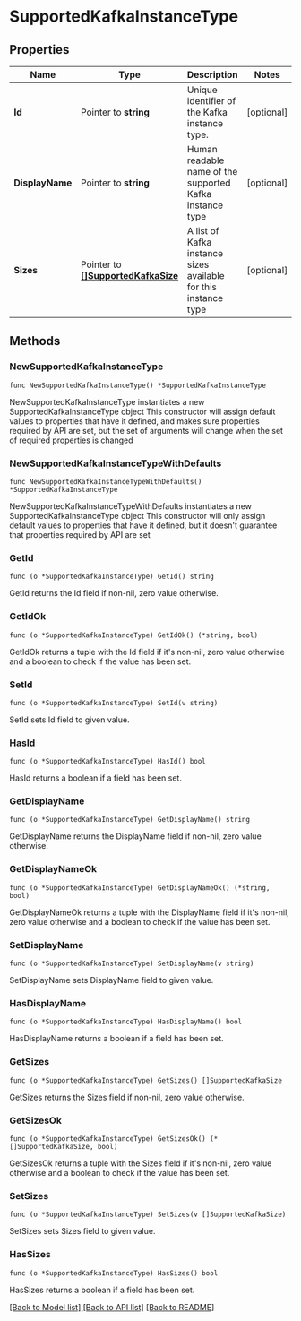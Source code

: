 # SupportedKafkaInstanceType

## Properties

Name | Type | Description | Notes
------------ | ------------- | ------------- | -------------
**Id** | Pointer to **string** | Unique identifier of the Kafka instance type. | [optional] 
**DisplayName** | Pointer to **string** | Human readable name of the supported Kafka instance type | [optional] 
**Sizes** | Pointer to [**[]SupportedKafkaSize**](SupportedKafkaSize.md) |  A list of Kafka instance sizes available for this instance type | [optional] 

## Methods

### NewSupportedKafkaInstanceType

`func NewSupportedKafkaInstanceType() *SupportedKafkaInstanceType`

NewSupportedKafkaInstanceType instantiates a new SupportedKafkaInstanceType object
This constructor will assign default values to properties that have it defined,
and makes sure properties required by API are set, but the set of arguments
will change when the set of required properties is changed

### NewSupportedKafkaInstanceTypeWithDefaults

`func NewSupportedKafkaInstanceTypeWithDefaults() *SupportedKafkaInstanceType`

NewSupportedKafkaInstanceTypeWithDefaults instantiates a new SupportedKafkaInstanceType object
This constructor will only assign default values to properties that have it defined,
but it doesn't guarantee that properties required by API are set

### GetId

`func (o *SupportedKafkaInstanceType) GetId() string`

GetId returns the Id field if non-nil, zero value otherwise.

### GetIdOk

`func (o *SupportedKafkaInstanceType) GetIdOk() (*string, bool)`

GetIdOk returns a tuple with the Id field if it's non-nil, zero value otherwise
and a boolean to check if the value has been set.

### SetId

`func (o *SupportedKafkaInstanceType) SetId(v string)`

SetId sets Id field to given value.

### HasId

`func (o *SupportedKafkaInstanceType) HasId() bool`

HasId returns a boolean if a field has been set.

### GetDisplayName

`func (o *SupportedKafkaInstanceType) GetDisplayName() string`

GetDisplayName returns the DisplayName field if non-nil, zero value otherwise.

### GetDisplayNameOk

`func (o *SupportedKafkaInstanceType) GetDisplayNameOk() (*string, bool)`

GetDisplayNameOk returns a tuple with the DisplayName field if it's non-nil, zero value otherwise
and a boolean to check if the value has been set.

### SetDisplayName

`func (o *SupportedKafkaInstanceType) SetDisplayName(v string)`

SetDisplayName sets DisplayName field to given value.

### HasDisplayName

`func (o *SupportedKafkaInstanceType) HasDisplayName() bool`

HasDisplayName returns a boolean if a field has been set.

### GetSizes

`func (o *SupportedKafkaInstanceType) GetSizes() []SupportedKafkaSize`

GetSizes returns the Sizes field if non-nil, zero value otherwise.

### GetSizesOk

`func (o *SupportedKafkaInstanceType) GetSizesOk() (*[]SupportedKafkaSize, bool)`

GetSizesOk returns a tuple with the Sizes field if it's non-nil, zero value otherwise
and a boolean to check if the value has been set.

### SetSizes

`func (o *SupportedKafkaInstanceType) SetSizes(v []SupportedKafkaSize)`

SetSizes sets Sizes field to given value.

### HasSizes

`func (o *SupportedKafkaInstanceType) HasSizes() bool`

HasSizes returns a boolean if a field has been set.


[[Back to Model list]](../README.md#documentation-for-models) [[Back to API list]](../README.md#documentation-for-api-endpoints) [[Back to README]](../README.md)


